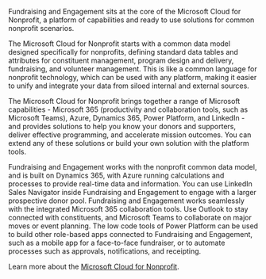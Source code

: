 Fundraising and Engagement sits at the core of the Microsoft Cloud for Nonprofit, a platform of capabilities and ready to use solutions for common nonprofit scenarios.

The Microsoft Cloud for Nonprofit starts with a common data model designed specifically for nonprofits, defining standard data tables and attributes for constituent management, program design and delivery, fundraising, and volunteer management. This is like a common language for nonprofit technology, which can be used with any platform, making it easier to unify and integrate your data from siloed internal and external sources.

The Microsoft Cloud for Nonprofit brings together a range of Microsoft capabilities - Microsoft 365 (productivity and collaboration tools, such as Microsoft Teams), Azure, Dynamics 365, Power Platform, and LinkedIn - and provides solutions to help you know your donors and supporters, deliver effective programming, and accelerate mission outcomes. You can extend any of these solutions or build your own solution with the platform tools.

Fundraising and Engagement works with the nonprofit common data model, and is built on Dynamics 365, with Azure running calculations and processes to provide real-time data and information. You can use LinkedIn Sales Navigator inside Fundraising and Engagement to engage with a larger prospective donor pool. Fundraising and Engagement works seamlessly with the integrated Microsoft 365 collaboration tools. Use Outlook to stay connected with constituents, and Microsoft Teams to collaborate on major moves or event planning. The low code tools of Power Platform can be used to build other role-based apps connected to Fundraising and Engagement, such as a mobile app for a face-to-face fundraiser, or to automate processes such as approvals, notifications, and receipting.

Learn more about the [Microsoft Cloud for Nonprofit](/industry/nonprofit/overview?azure-portal=true).
